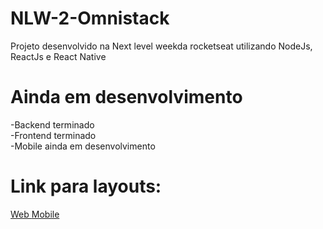 # NLW-2-Omnistack
Projeto desenvolvido na Next level weekda rocketseat utilizando NodeJs, ReactJs e React Native


# Ainda em desenvolvimento
-Backend terminado
<br>
-Frontend terminado
<br>
-Mobile ainda em desenvolvimento

# Link para layouts:
<a href='https://www.figma.com/file/Agvethfp7FANyXDDU3LUfd/Proffy-Web-2.0'  target='_blank'>Web </a>
<a href='https://www.figma.com/file/e33KvgUpFdunXxJjHnK7CG/Proffy-Mobile' target='_blank'> Mobile </a>
